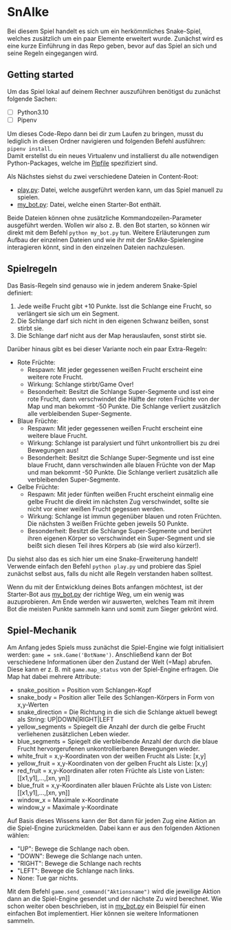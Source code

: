 # SnAIke
Bei diesem Spiel handelt es sich um ein herkömmliches Snake-Spiel, welches zusätzlich um ein paar Elemente erweitert wurde.
Zunächst wird es eine kurze Einführung in das Repo geben, bevor auf das Spiel an sich und seine Regeln eingegangen wird. 


## Getting started

Um das Spiel lokal auf deinem Rechner auszuführen benötigst du zunächst folgende Sachen:
- [ ] Python3.10
- [ ] Pipenv

Um dieses Code-Repo dann bei dir zum Laufen zu bringen, musst du lediglich in diesen Ordner navigieren und folgenden 
Befehl ausführen: `pipenv install`.   
Damit erstellst du ein neues Virtualenv und installierst du alle notwendigen Python-Packages, welche im [Pipfile](Pipfile) spezifiziert sind.

Als Nächstes siehst du zwei verschiedene Dateien in Content-Root:
* [play.py](play.py): Datei, welche ausgeführt werden kann, um das Spiel manuell zu spielen.
* [my_bot.py](my_bot.py): Datei, welche einen Starter-Bot enthält.

Beide Dateien können ohne zusätzliche Kommandozeilen-Parameter ausgeführt werden. 
Wollen wir also z. B. den Bot starten, so können wir  direkt mit dem Befehl `python my_bot.py` tun.
Weitere Erläuterungen zum Aufbau der einzelnen Dateien und wie ihr mit der SnAIke-Spielengine interagieren könnt, 
sind in den einzelnen Dateien nachzulesen.

## Spielregeln
Das Basis-Regeln sind genauso wie in jedem anderem Snake-Spiel definiert:
1. Jede weiße Frucht gibt +10 Punkte. Isst die Schlange eine Frucht, so verlängert sie sich um ein Segment.
2. Die Schlange darf sich nicht in den eigenen Schwanz beißen, sonst stirbt sie.
3. Die Schlange darf nicht aus der Map herauslaufen, sonst stirbt sie.

Darüber hinaus gibt es bei dieser Variante noch ein paar Extra-Regeln:
* Rote Früchte:
  * Respawn: Mit jeder gegessenen weißen Frucht erscheint eine weitere rote Frucht.
  * Wirkung: Schlange stirbt/Game Over!
  * Besonderheit: Besitzt die Schlange Super-Segmente und isst eine rote Frucht, dann verschwindet die Hälfte der roten 
  Früchte von der Map und man bekommt -50 Punkte. Die Schlange verliert zusätzlich alle verbleibenden Super-Segmente.
* Blaue Früchte: 
  * Respawn: Mit jeder gegessenen weißen Frucht erscheint eine weitere blaue Frucht.
  * Wirkung: Schlange ist paralysiert und führt unkontrolliert bis zu drei Bewegungen aus!
  * Besonderheit: Besitzt die Schlange Super-Segmente und isst eine blaue Frucht, dann verschwinden alle blauen 
  Früchte von der Map und man bekommt -50 Punkte. Die Schlange verliert zusätzlich alle verbleibenden Super-Segmente.
* Gelbe Früchte: 
  * Respawn: Mit jeder fünften weißen Frucht erscheint einmalig eine gelbe Frucht die direkt im nächsten Zug verschwindet, sollte sie nicht vor einer weißen Frucht gegessen werden.
  * Wirkung: Schlange ist immun gegenüber blauen und roten Früchten. Die nächsten 3 weißen Früchte geben jeweils 50 Punkte.  
  * Besonderheit: Besitzt die Schlange Super-Segmente und berührt ihren eigenen Körper so verschwindet ein Super-Segment 
  und sie beißt sich diesen Teil ihres Körpers ab (sie wird also kürzer!).

Du siehst also das es sich hier um eine Snake-Erweiterung handelt! Verwende einfach den Befehl `python play.py` und 
probiere das Spiel zunächst selbst aus, falls du nicht alle Regeln verstanden haben solltest.

Wenn du mit der Entwicklung deines Bots anfangen möchtest, ist der Starter-Bot aus [my_bot.py](my_bot.py) der richtige Weg, um ein wenig was auzuprobieren.
Am Ende werden wir auswerten, welches Team mit ihrem Bot die meisten Punkte sammeln kann und somit zum Sieger gekrönt wird.

## Spiel-Mechanik
Am Anfang jedes Spiels muss zunächst die Spiel-Engine wie folgt initialisiert werden: `game = snk.Game('BotName')`.
Anschließend kann der Bot verschiedene Informationen über den Zustand der Welt (=Map) abrufen.
Diese kann er z. B. mit `game.map_status` von der Spiel-Engine erfragen. Die Map hat dabei mehrere Attribute:
* snake_position = Position vom Schlangen-Kopf
* snake_body = Position aller Teile des Schlangen-Körpers in Form von x,y-Werten
* snake_direction = Die Richtung in die sich die Schlange aktuell bewegt als String: UP|DOWN|RIGHT|LEFT
* yellow_segments = Spiegelt die Anzahl der durch die gelbe Frucht verliehenen zusätzlichen Leben wieder.
* blue_segments = Spiegelt die verbleibende Anzahl der durch die blaue Frucht hervorgerufenen unkontrollierbaren Bewegungen wieder.
* white_fruit = x,y-Koordinaten von der weißen Frucht als Liste: [x,y]
* yellow_fruit = x,y-Koordinaten von der gelben Frucht als Liste: [x,y]
* red_fruit = x,y-Koordinaten aller roten Früchte als Liste von Listen: [[x1,y1],...,[xn, yn]]
* blue_fruit = x,y-Koordinaten aller blauen Früchte als Liste von Listen: [[x1,y1],...,[xn, yn]]
* window_x = Maximale x-Koordinate 
* window_y = Maximale y-Koordinate

Auf Basis dieses Wissens kann der Bot dann für jeden Zug eine Aktion an die Spiel-Engine zurückmelden. Dabei kann er 
aus den folgenden Aktionen wählen:
* "UP": Bewege die Schlange nach oben.
* "DOWN": Bewege die Schlange nach unten.
* "RIGHT": Bewege die Schlange nach rechts
* "LEFT": Bewege die Schlange nach links.
* None: Tue gar nichts.

Mit dem Befehl `game.send_command("Aktionsname")` wird die jeweilige Aktion dann an die Spiel-Engine gesendet 
und der nächste Zu wird berechnet. Wie schon weiter oben beschrieben, ist in [my_bot.py](my_bot.py) ein Beispiel für 
einen einfachen Bot implementiert. Hier können sie weitere Informationen sammeln.